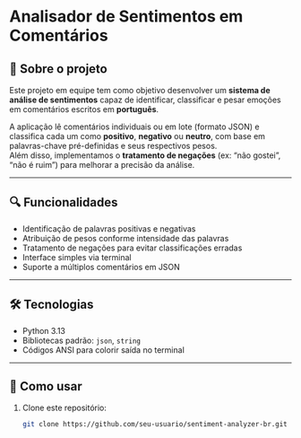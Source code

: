 # Analisador de Sentimentos em Comentários

## 🧠 Sobre o projeto

Este projeto em equipe tem como objetivo desenvolver um **sistema de análise de sentimentos** capaz de identificar, classificar e pesar emoções em comentários escritos em **português**.

A aplicação lê comentários individuais ou em lote (formato JSON) e classifica cada um como **positivo**, **negativo** ou **neutro**, com base em palavras-chave pré-definidas e seus respectivos pesos.  
Além disso, implementamos o **tratamento de negações** (ex: “não gostei”, “não é ruim”) para melhorar a precisão da análise.

---

## 🔍 Funcionalidades

- Identificação de palavras positivas e negativas  
- Atribuição de pesos conforme intensidade das palavras  
- Tratamento de negações para evitar classificações erradas  
- Interface simples via terminal  
- Suporte a múltiplos comentários em JSON

---

## 🛠️ Tecnologias

- Python 3.13
- Bibliotecas padrão: `json`, `string`  
- Códigos ANSI para colorir saída no terminal

---

## 🚀 Como usar

1. Clone este repositório:  
   ```bash
   git clone https://github.com/seu-usuario/sentiment-analyzer-br.git
